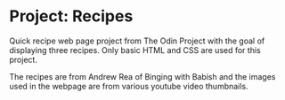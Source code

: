 # Project: Recipes
Quick recipe web page project from The Odin Project with the goal of displaying three recipes.
Only basic HTML and CSS are used for this project.

The recipes are from Andrew Rea of Binging with Babish and the images used in the webpage are from various youtube video thumbnails.
